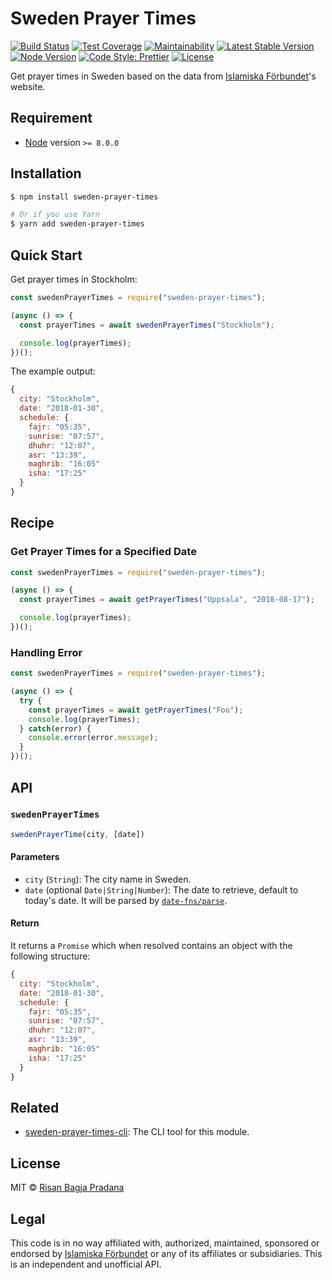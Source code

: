 # Sweden Prayer Times

[![Build Status](https://flat.badgen.net/travis/risan/sweden-prayer-times)](https://travis-ci.org/risan/sweden-prayer-times)
[![Test Coverage](https://flat.badgen.net/codeclimate/coverage/risan/sweden-prayer-times)](https://codeclimate.com/github/risan/sweden-prayer-times)
[![Maintainability](https://flat.badgen.net/codeclimate/maintainability/risan/sweden-prayer-times)](https://codeclimate.com/github/risan/sweden-prayer-times)
[![Latest Stable Version](https://flat.badgen.net/npm/v/sweden-prayer-times)](https://www.npmjs.com/package/sweden-prayer-times)
[![Node Version](https://flat.badgen.net/npm/node/sweden-prayer-times)](https://www.npmjs.com/package/sweden-prayer-times)
[![Code Style: Prettier](https://flat.badgen.net/badge/code%20style/prettier/ff69b4)](https://github.com/prettier/prettier)
[![License](https://flat.badgen.net/npm/license/sweden-prayer-times)](https://github.com/risan/sweden-prayer-times/blob/master/LICENSE)

Get prayer times in Sweden based on the data from [Islamiska Förbundet](http://www.islamiskaforbundet.se)'s website.

## Requirement

* [Node](https://nodejs.org/) version `>= 8.0.0`

## Installation

```bash
$ npm install sweden-prayer-times

# Or if you use Yarn
$ yarn add sweden-prayer-times
```

## Quick Start

Get prayer times in Stockholm:

```js
const swedenPrayerTimes = require("sweden-prayer-times");

(async () => {
  const prayerTimes = await swedenPrayerTimes("Stockholm");

  console.log(prayerTimes);
})();
```

The example output:

```js
{
  city: "Stockholm",
  date: "2018-01-30",
  schedule: {
    fajr: "05:35",
    sunrise: "07:57",
    dhuhr: "12:07",
    asr: "13:39",
    maghrib: "16:05"
    isha: "17:25"
  }
}
```

## Recipe

### Get Prayer Times for a Specified Date

```js
const swedenPrayerTimes = require("sweden-prayer-times");

(async () => {
  const prayerTimes = await getPrayerTimes("Uppsala", "2018-08-17");

  console.log(prayerTimes);
})();
```

### Handling Error

```js
const swedenPrayerTimes = require("sweden-prayer-times");

(async () => {
  try {
    const prayerTimes = await getPrayerTimes("Foo");
    console.log(prayerTimes);
  } catch(error) {
    console.error(error.message);
  }
})();
```

## API

### `swedenPrayerTimes`

```js
swedenPrayerTime(city, [date])
```

#### Parameters

* `city` (`String`): The city name in Sweden.
* `date` (optional `Date|String|Number`): The date to retrieve, default to today's date. It will be parsed by [`date-fns/parse`](https://date-fns.org/docs/parse).

#### Return

It returns a `Promise` which when resolved contains an object with the following structure:

```js
{
  city: "Stockholm",
  date: "2018-01-30",
  schedule: {
    fajr: "05:35",
    sunrise: "07:57",
    dhuhr: "12:07",
    asr: "13:39",
    maghrib: "16:05"
    isha: "17:25"
  }
}
```

## Related

* [sweden-prayer-times-cli](https://github.com/risan/sweden-prayer-times-cli): The CLI tool for this module.

## License

MIT © [Risan Bagja Pradana](https://bagja.net)

## Legal

This code is in no way affiliated with, authorized, maintained, sponsored or endorsed by [Islamiska Förbundet](http://www.islamiskaforbundet.se) or any of its affiliates or subsidiaries. This is an independent and unofficial API.
